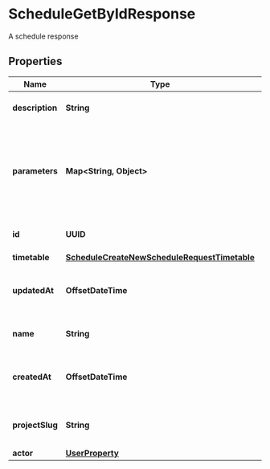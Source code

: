 

# ScheduleGetByIdResponse

A schedule response

## Properties

| Name | Type | Description | Notes |
|------------ | ------------- | ------------- | -------------|
|**description** | **String** | Description of the schedule. |  |
|**parameters** | **Map&lt;String, Object&gt;** | Pipeline parameters represented as key-value pairs. Must contain branch or tag. |  |
|**id** | **UUID** | The unique ID of the schedule. |  |
|**timetable** | [**ScheduleCreateNewScheduleRequestTimetable**](ScheduleCreateNewScheduleRequestTimetable.md) |  |  |
|**updatedAt** | **OffsetDateTime** | The date and time the pipeline was last updated. |  |
|**name** | **String** | Name of the schedule. |  |
|**createdAt** | **OffsetDateTime** | The date and time the pipeline was created. |  |
|**projectSlug** | **String** | The project-slug for the schedule |  |
|**actor** | [**UserProperty**](UserProperty.md) |  |  |



